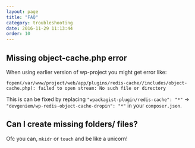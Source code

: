 ```yaml
---
layout: page
title: "FAQ"
category: troubleshooting
date: 2016-11-29 11:13:44
order: 10
---
```


## Missing object-cache.php error
When using earlier version of wp-project you might get error like:

```
fopen(/var/www/project/web/app/plugins/redis-cache//includes/object-cache.php): failed to open stream: No such file or directory
```

This is can be fixed by replacing `"wpackagist-plugin/redis-cache": "*"` -> `"devgeniem/wp-redis-object-cache-dropin": "*"` in your `composer.json`.

## Can I create missing folders/ files?
Ofc you can, `mkidr` or `touch` and be like a unicorn!
